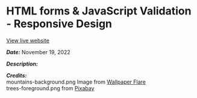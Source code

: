 # HTML forms & JavaScript Validation - Responsive Design

[View live website](https://quendp.github.io/html-forms/)

**_Date:_** November 19, 2022

**_Description:_** 


**_Credits:_** <br>
mountains-background.png Image from [Wallpaper Flare](https://www.wallpaperflare.com/mountains-night-stars-the-game-forest-view-birds-hills-wallpaper-qmzaw/download/1920x1080)<br>
trees-foreground.png from [Pixabay](https://pixabay.com/vectors/mountain-landscape-sky-mountains-4823516/)